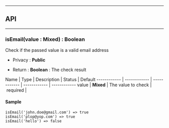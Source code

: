 


-----------------------------
## API
-----------------------------

### isEmail(value : Mixed) : Boolean
Check if the passed value is a valid email address

- Privacy : **Public**

- Return : **Boolean** : The check result

Name | Type | Description | Status | Default
------------ | ------------ | ------------ | ------------ | ------------
value | **Mixed** | The value to check | required | 


#### Sample
```language-undefined
isEmail('john.doe@gmail.com') => true
isEmail('plop@yop.com') => true
isEmail('hello') => false

```


